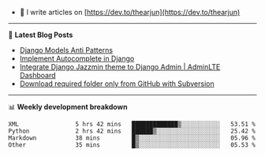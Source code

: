 <!-- ![My Profile Introduction Image](https://i.ibb.co/tLFZ15Q/gh.png) -->
- 📝 I write articles on [https://dev.to/thearjun](https://dev.to/thearjun)

-------

📕 **Latest Blog Posts**
<!-- BLOG-POST-LIST:START -->
- [Django Models Anti Patterns](https://dev.to/thearjun/django-models-anti-patterns-1ma1)
- [Implement Autocomplete in Django](https://dev.to/thearjun/implement-autocomplete-in-django-3h20)
- [Integrate Django Jazzmin theme to Django Admin | AdminLTE Dashboard](https://dev.to/thearjun/integrate-django-jazzmin-theme-to-django-admin-adminlte-dashboard-5aao)
- [Download required folder only from GitHub with Subversion](https://dev.to/thearjun/download-required-folder-only-from-github-with-subversion-2gpc)
<!-- BLOG-POST-LIST:END -->

-------

📊 **Weekly development breakdown**
<!--START_SECTION:waka-->

```text
XML                5 hrs 42 mins   █████████████▒░░░░░░░░░░░   53.51 %
Python             2 hrs 42 mins   ██████▒░░░░░░░░░░░░░░░░░░   25.42 %
Markdown           38 mins         █▒░░░░░░░░░░░░░░░░░░░░░░░   05.96 %
Other              35 mins         █▒░░░░░░░░░░░░░░░░░░░░░░░   05.53 %
```

<!--END_SECTION:waka-->
<img src='https://profile-counter.glitch.me/thearjun/count.svg' width='0px'>
